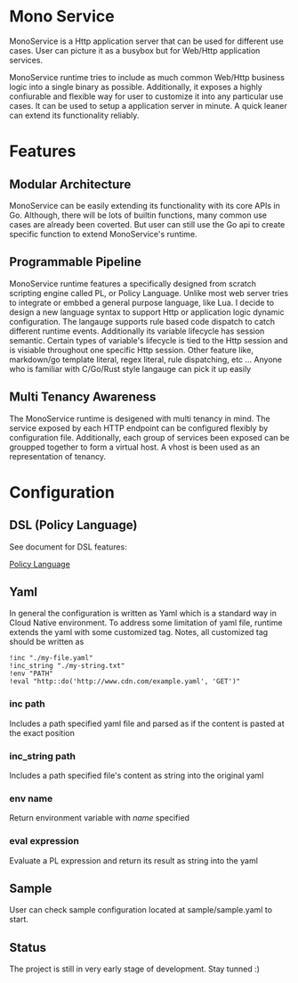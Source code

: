 # Mono Service

MonoService is a Http application server that can be used for different use cases.
User can picture it as a busybox but for Web/Http application services.

MonoService runtime tries to include as much common Web/Http business logic into
a single binary as possible. Additionally, it exposes a highly confiurable and
flexible way for user to customize it into any particular use cases. It can be
used to setup a application server in minute. A quick leaner can extend its
functionality reliably.

# Features

## Modular Architecture

MonoService can be easily extending its functionality with its core APIs in Go.
Although, there will be lots of builtin functions, many common use cases are
already been coverted. But user can still use the Go api to create specific
function to extend MonoService's runtime.

## Programmable Pipeline

MonoService runtime features a specifically designed from scratch scripting engine
called PL, or Policy Language. Unlike most web server tries to integrate or embbed
a general purpose language, like Lua. I decide to design a new language syntax to
support Http or application logic dynamic configuration. The langauge supports
rule based code dispatch to catch different runtime events. Additionally its
variable lifecycle has session semantic. Certain types of variable's lifecycle is
tied to the Http session and is visiable throughout one specific Http session.
Other feature like, markdown/go template literal, regex literal, rule dispatching,
etc ... Anyone who is familiar with C/Go/Rust style langauge can pick it up easily

## Multi Tenancy Awareness

The MonoService runtime is desigened with multi tenancy in mind. The service
exposed by each HTTP endpoint can be configured flexibly by configuration file.
Additionally, each group of services been exposed can be groupped together to
form a virtual host. A vhost is been used as an representation of tenancy.

# Configuration

## DSL (Policy Language)

See document for DSL features:

[Policy Language](doc/pl.md)

## Yaml

In general the configuration is written as Yaml which is a standard way in
Cloud Native environment. To address some limitation of yaml file, runtime extends
the yaml with some customized tag. Notes, all customized tag should be written
as 

```
!inc "./my-file.yaml"
!inc_string "./my-string.txt"
!env "PATH"
!eval "http::do('http://www.cdn.com/example.yaml', 'GET')"
```

### inc path

Includes a path specified yaml file and parsed as if the content is pasted at
the exact position

### inc_string path

Includes a path specified file's content as string into the original yaml

### env name

Return environment variable with *name* specified

### eval expression

Evaluate a PL expression and return its result as string into the yaml


## Sample

User can check sample configuration located at sample/sample.yaml to start. 

## Status

The project is still in very early stage of development. Stay tunned :)
